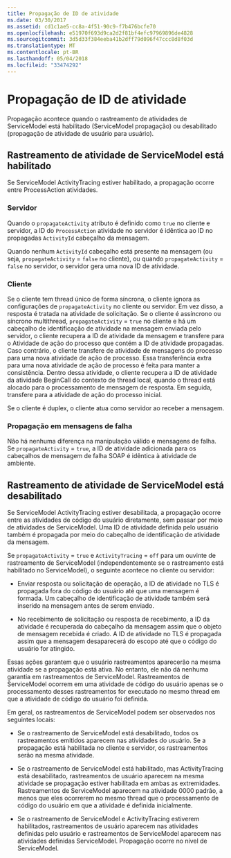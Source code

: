 ```yaml
---
title: Propagação de ID de atividade
ms.date: 03/30/2017
ms.assetid: cd1c1ae5-cc8a-4f51-90c9-f7b476bcfe70
ms.openlocfilehash: e51970f693d9ca2d2f81bf4efc97969896de4828
ms.sourcegitcommit: 3d5d33f384eeba41b2dff79d096f47ccc8d8f03d
ms.translationtype: MT
ms.contentlocale: pt-BR
ms.lasthandoff: 05/04/2018
ms.locfileid: "33474292"
---
```

# <a name="activity-id-propagation"></a>Propagação de ID de atividade
Propagação acontece quando o rastreamento de atividades de ServiceModel está habilitado (ServiceModel propagação) ou desabilitado (propagação de atividade de usuário para usuário).  
  
## <a name="servicemodel-activity-tracing-is-enabled"></a>Rastreamento de atividade de ServiceModel está habilitado  
 Se ServiceModel ActivityTracing estiver habilitado, a propagação ocorre entre ProcessAction atividades.  
  
### <a name="server"></a>Servidor  
 Quando o `propagateActivity` atributo é definido como `true` no cliente e servidor, a ID do `ProcessAction` atividade no servidor é idêntica ao ID no propagadas `ActivityId` cabeçalho da mensagem.  
  
 Quando nenhum `ActivityId` cabeçalho está presente na mensagem (ou seja, `propagateActivity` = `false` no cliente), ou quando `propagateActivity` = `false` no servidor, o servidor gera uma nova ID de atividade.  
  
### <a name="client"></a>Cliente  
 Se o cliente tem thread único de forma síncrona, o cliente ignora as configurações de `propagateActivity` no cliente ou servidor. Em vez disso, a resposta é tratada na atividade de solicitação. Se o cliente é assíncrono ou síncrono multithread, `propagateActivity` = `true` no cliente e há um cabeçalho de identificação de atividade na mensagem enviada pelo servidor, o cliente recupera a ID de atividade da mensagem e transfere para o Atividade de ação do processo que contém a ID de atividade propagadas. Caso contrário, o cliente transfere de atividade de mensagens do processo para uma nova atividade de ação de processo. Essa transferência extra para uma nova atividade de ação de processo é feita para manter a consistência. Dentro dessa atividade, o cliente recupera a ID de atividade da atividade BeginCall do contexto de thread local, quando o thread está alocado para o processamento de mensagem de resposta. Em seguida, transfere para a atividade de ação do processo inicial.  
  
 Se o cliente é duplex, o cliente atua como servidor ao receber a mensagem.  
  
### <a name="propagation-in-fault-messages"></a>Propagação em mensagens de falha  
 Não há nenhuma diferença na manipulação válido e mensagens de falha. Se `propagateActivity` = `true`, a ID de atividade adicionada para os cabeçalhos de mensagem de falha SOAP é idêntica à atividade de ambiente.  
  
## <a name="servicemodel-activity-tracing-is-disabled"></a>Rastreamento de atividade de ServiceModel está desabilitado  
 Se ServiceModel ActivityTracing estiver desabilitada, a propagação ocorre entre as atividades de código do usuário diretamente, sem passar por meio de atividades de ServiceModel. Uma ID de atividade definida pelo usuário também é propagada por meio do cabeçalho de identificação de atividade da mensagem.  
  
 Se `propagateActivity` = `true` e `ActivityTracing` = `off` para um ouvinte de rastreamento de ServiceModel (independentemente se o rastreamento está habilitado no ServiceModel), o seguinte acontece no cliente ou servidor:  
  
-   Enviar resposta ou solicitação de operação, a ID de atividade no TLS é propagada fora do código do usuário até que uma mensagem é formada. Um cabeçalho de identificação de atividade também será inserido na mensagem antes de serem enviado.  
  
-   No recebimento de solicitação ou resposta de recebimento, a ID da atividade é recuperada do cabeçalho da mensagem assim que o objeto de mensagem recebida é criado. A ID de atividade no TLS é propagada assim que a mensagem desaparecerá do escopo até que o código do usuário for atingido.  
  
 Essas ações garantem que o usuário rastreamentos aparecerão na mesma atividade se a propagação está ativa. No entanto, ele não dá nenhuma garantia em rastreamentos de ServiceModel. Rastreamentos de ServiceModel ocorrem em uma atividade de código do usuário apenas se o processamento desses rastreamentos for executado no mesmo thread em que a atividade de código do usuário foi definida.  
  
 Em geral, os rastreamentos de ServiceModel podem ser observados nos seguintes locais:  
  
-   Se o rastreamento de ServiceModel está desabilitado, todos os rastreamentos emitidos aparecem nas atividades do usuário. Se a propagação está habilitada no cliente e servidor, os rastreamentos serão na mesma atividade.  
  
-   Se o rastreamento de ServiceModel está habilitado, mas ActivityTracing está desabilitado, rastreamentos de usuário aparecem na mesma atividade se propagação estiver habilitada em ambas as extremidades. Rastreamentos de ServiceModel aparecem na atividade 0000 padrão, a menos que eles ocorrerem no mesmo thread que o processamento de código do usuário em que a atividade é definida inicialmente.  
  
-   Se o rastreamento de ServiceModel e ActivityTracing estiverem habilitados, rastreamentos de usuário aparecem nas atividades definidas pelo usuário e rastreamentos de ServiceModel aparecem nas atividades definidas ServiceModel. Propagação ocorre no nível de ServiceModel.
